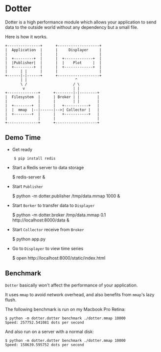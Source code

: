 Dotter
=======

Dotter is a high performance module which allows your application to send data to the outside world without any dependency but a small file.

Here is how it works.

    +---------------+      +-------------------+
    |  Application  |      |     Displayer     |
    |               |      |                   |
    |  +---------+  |      |  +-------------+  |
    |  |Publisher|  |      |  |    Plot     |  |
    |  +---------+  |      |  +-------------+  |
    |      | |      |      |                   |
    +------|-|------+      +-------------------+
           | |                      ^
           \ /                     / \
            v                      | |
    +--------------+      +--------|-|--------+
    |  Filesystem  |      | Broker | |        |
    |              |      |        | |        |
    |  +--------+  |      |   +-----------+   |
    |  |  mmap  |--|------|-->| Collector |   |
    |  +--------+  |      |   +-----------+   |
    |              |      |                   |
    +--------------+      +-------------------+


Demo Time
----------

* Get ready

```
    $ pip install redis
```

* Start a Redis server to data storage


    $ redis-server &


* Start `Publisher`


    $ python -m dotter.publisher /tmp/data.mmap 1000 &


* Start `Borker` to transfer data to `Displayer`


    $ python -m dotter.broker /tmp/data.mmap 0.1 http://localhost:8000/data &


* Start `Collector` receive from `Broker`


    $ python app.py


* Go to `Displayer` to view time series


    $ open http://localhost:8000/static/index.html



Benchmark
-----------

`Dotter` basically won't affect the performance of your application.

It uses `mmap` to avoid network overhead, and also benefits from `mmap`'s lazy flush.

The following benchmark is run on my Macbook Pro Retina:

    $ python -m dotter.dotter benchmark ./dotter.mmap 10000
    Speed: 257752.541081 dots per second

And also run on a server with a normal disk:

    $ python -m dotter.dotter benchmark ./dotter.mmap 10000
    Speed: 158639.595752 dots per second

